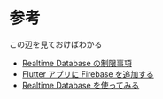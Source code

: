 # 参考

この辺を見ておけばわかる

- [Realtime Database の制限事項](https://firebase.google.com/docs/database/usage/limits?hl=ja)
- [Flutter アプリに Firebase を追加する](https://firebase.google.com/docs/flutter/setup?hl=ja&platform=android)
- [Realtime Database を使ってみる](https://firebase.google.com/docs/database/flutter/start?hl=ja&_gl=1*26vfj1*_up*MQ..*_ga*MTcwMTgxOTMyMy4xNzExMTk2OTQ3*_ga_CW55HF8NVT*MTcxMTE5Njk0Ny4xLjAuMTcxMTE5Njk0Ny4wLjAuMA..)
